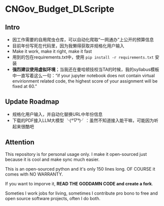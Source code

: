 # CNGov_Budget_DLScripte
## Intro
- 因工作需要的自用爬虫仓库，可以自动化爬取“一网通办”上公开的预算信息
- 目前年份写死在代码里，因为我懒得获取并规格化用户输入
- Make it work, make it right, make it fast
- 用到的包在requirements.txt中，使用 `pip install -r requirements.txt` 安装
- **强烈建议使用虚拟环境**；当我还在曼哈顿技校当TA的时候，我的syllabus模板中一直写着这么一句：“if your jupyter notebook does not contain virtual envirionment related code, the highest score of your assignment will be fixed at 60.”

## Update Roadmap
- 规格化用户输入，并自动化替换URL中年份信息
- 下载的PDF接入LLM大模型 ╰(*°▽°*)╯：虽然不知道接入能干嘛，可能因为听起来很酷吧

## Attention
This repository is for personal usage only. I make it open-sourced just because it is cool and make sync much easier.

This is an open-sourced python and it's only 150 lines long. OF COURSE it comes with NO WARRANTY.

If you want to imporve it, **READ THE GODDAMN CODE and create a fork**.

Someties I work jobs for living, sometimes I contribute pro bono to free and open source software projects, often I do both.